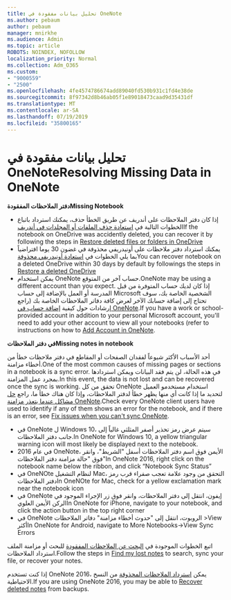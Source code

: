 ```yaml
---
title: تحليل بيانات مفقودة في OneNote
ms.author: pebaum
author: pebaum
manager: mnirkhe
ms.audience: Admin
ms.topic: article
ROBOTS: NOINDEX, NOFOLLOW
localization_priority: Normal
ms.collection: Adm_O365
ms.custom:
- "9000559"
- "2500"
ms.openlocfilehash: 4fe4574786674add89040fd530b931c1fd4e38de
ms.sourcegitcommit: 8f97342d8b46ab05f1e89018473caad9d35431df
ms.translationtype: MT
ms.contentlocale: ar-SA
ms.lasthandoff: 07/19/2019
ms.locfileid: "35800165"
---
```

# <a name="resolving-missing-data-in-onenote"></a><span data-ttu-id="ee3cb-102">تحليل بيانات مفقودة في OneNote</span><span class="sxs-lookup"><span data-stu-id="ee3cb-102">Resolving Missing Data in OneNote</span></span>

<span data-ttu-id="ee3cb-103">**دفتر الملاحظات المفقودة**</span><span class="sxs-lookup"><span data-stu-id="ee3cb-103">**Missing Notebook**</span></span>

- <span data-ttu-id="ee3cb-104">إذا كان دفتر الملاحظات على أندريف عن طريق الخطأ حذف، يمكنك استرداد باتباع الخطوات التالية في [استعادة حذف الملفات أو المجلدات في أندريف](https://support.office.com/article/949ada80-0026-4db3-a953-c99083e6a84f)</span><span class="sxs-lookup"><span data-stu-id="ee3cb-104">If the notebook on OneDrive was accidently deleted, you can recover it by following the steps in [Restore deleted files or folders in OneDrive](https://support.office.com/article/949ada80-0026-4db3-a953-c99083e6a84f)</span></span>
- <span data-ttu-id="ee3cb-105">يمكنك استرداد دفتر ملاحظات على أونيدريفي محذوفة في غضون 30 يوما افتراضياً بما يلي الخطوات في [استعادة أونيدريفي محذوفة](https://docs.microsoft.com/onedrive/restore-deleted-onedrive)</span><span class="sxs-lookup"><span data-stu-id="ee3cb-105">You can recover notebook on a deleted OneDrive within 30 days by default by followings the steps in [Restore a deleted OneDrive](https://docs.microsoft.com/onedrive/restore-deleted-onedrive)</span></span>
- <span data-ttu-id="ee3cb-106">يمكن استخدام OneNote حساب آخر من المتوقع.</span><span class="sxs-lookup"><span data-stu-id="ee3cb-106">OneNote may be using a different account than you expect.</span></span> <span data-ttu-id="ee3cb-107">إذا كان لديك حساب المتوفرة من قبل المدرسة أو العمل بالإضافة إلى حساب Microsoft الشخصية الخاصة بك، سوف تحتاج إلى إضافة حسابك الآخر لعرض كافة دفاتر الملاحظات الخاصة بك (راجع إرشادات حول كيفية [إضافة حساب في OneNote](https://support.office.com/article/5afff855-54ee-47e4-a773-db048d4ac299).</span><span class="sxs-lookup"><span data-stu-id="ee3cb-107">If you have a work or school-provided account in addition to your personal Microsoft account, you'll need to add your other account to view all your notebooks (refer to instructions on how to [Add Account in OneNote](https://support.office.com/article/5afff855-54ee-47e4-a773-db048d4ac299).</span></span>

<span data-ttu-id="ee3cb-108">**في دفتر الملاحظات**</span><span class="sxs-lookup"><span data-stu-id="ee3cb-108">**Missing notes in notebook**</span></span>

<span data-ttu-id="ee3cb-109">أحد الأسباب الأكثر شيوعاً لفقدان الصفحات أو المقاطع في دفتر ملاحظات خطأ من أخطاء مزامنة.</span><span class="sxs-lookup"><span data-stu-id="ee3cb-109">One of the most common causes of missing pages or sections in a notebook is a sync error.</span></span> <span data-ttu-id="ee3cb-110">في هذه الحالة، لن يتم فقد البيانات ويمكن استردادها بمجرد عمل المزامنة.</span><span class="sxs-lookup"><span data-stu-id="ee3cb-110">In this event, the data is not lost and can be recovered once the sync is working.</span></span> <span data-ttu-id="ee3cb-111">تحقق من كل OneNote استخدام مستخدمو العميل لتحديد ما إذا كانت أي منها يظهر خطأ لدفتر الملاحظات، وإذا كان هناك خطأ ما، راجع [حل مشاكل عندما يتعذر مزامنة OneNote](https://support.office.com/article/299495ef-66d1-448f-90c1-b785a6968d45).</span><span class="sxs-lookup"><span data-stu-id="ee3cb-111">Check every OneNote client users have used to identify if any of them shows an error for the notebook, and if there is an error, see [Fix issues when you can't sync OneNote](https://support.office.com/article/299495ef-66d1-448f-90c1-b785a6968d45).</span></span>

- <span data-ttu-id="ee3cb-112">في OneNote ل Windows 10، سيتم عرض رمز تحذير أصفر المثلثي غالباً إلى جانب دفتر الملاحظات.</span><span class="sxs-lookup"><span data-stu-id="ee3cb-112">In OneNote for Windows 10, a yellow triangular warning icon will most likely be displayed next to the notebook.</span></span>
- <span data-ttu-id="ee3cb-113">في عام 2016 OneNote، الأيمن فوق اسم دفتر الملاحظات أسفل "الشريط"، وانقر فوق "حالة مزامنة دفتر الملاحظات"</span><span class="sxs-lookup"><span data-stu-id="ee3cb-113">In OneNote 2016, right click on the notebook name below the ribbon, and click “Notebook Sync Status”</span></span>
- <span data-ttu-id="ee3cb-114">في OneNOte لنظام التشغيل Mac، التحقق من وجود علامة تعجب صفراء قرب رمز دفتر الملاحظات</span><span class="sxs-lookup"><span data-stu-id="ee3cb-114">In OneNOte for Mac, check for a yellow exclamation mark near the notebook icon</span></span>
- <span data-ttu-id="ee3cb-115">في OneNote إيفون، انتقل إلى دفتر الملاحظات، وانقر فوق زر الإجراء الموجود في الركن الأيمن العلوي</span><span class="sxs-lookup"><span data-stu-id="ee3cb-115">In OneNote for iPhone, navigate to your notebook, and click the action button in the top right corner</span></span>
- <span data-ttu-id="ee3cb-116">في OneNote الروبوت، انتقل إلى "حدوث أخطاء مزامنة" دفاتر الملاحظات >View أكثر</span><span class="sxs-lookup"><span data-stu-id="ee3cb-116">In OneNote for Android, navigate to More Notebooks->View Sync Errors</span></span>

<span data-ttu-id="ee3cb-117">اتبع الخطوات الموجودة في [البحث عن الملاحظات المفقودة](https://support.office.com/article/32cb2bd7-afe7-44d2-a711-398a88421287) للبحث أو مزامنة الملف استرداد الملاحظات.</span><span class="sxs-lookup"><span data-stu-id="ee3cb-117">Follow the steps in [Find my lost notes](https://support.office.com/article/32cb2bd7-afe7-44d2-a711-398a88421287) to search, sync your file, or recover your notes.</span></span>

<span data-ttu-id="ee3cb-118">إذا كنت تستخدم OneNote 2016، يمكن [استرداد الملاحظات المحذوفة](https://support.office.com/article/32ed1036-74fd-4c21-bc28-033a486e6b14) من النسخ الاحتياطية.</span><span class="sxs-lookup"><span data-stu-id="ee3cb-118">If you are using OneNote 2016, you may be able to [Recover deleted notes](https://support.office.com/article/32ed1036-74fd-4c21-bc28-033a486e6b14) from backups.</span></span>